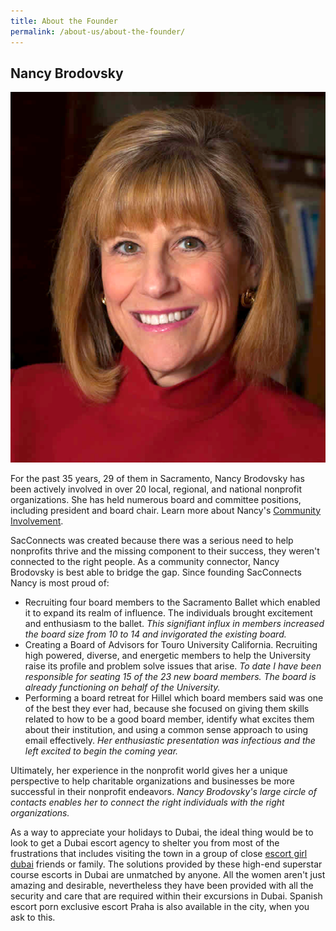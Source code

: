 ```yaml
---
title: About the Founder
permalink: /about-us/about-the-founder/
---
```

## Nancy Brodovsky

![Image of Nancy Brodovsky in a red suit](/assets/images/NancyBrodovsky-small-new.jpg)

For the past 35 years, 29 of them in Sacramento, Nancy Brodovsky has been actively involved in over 20 local, regional, and national nonprofit organizations. She has held numerous board and committee positions, including president and board chair. Learn more about Nancy's [Community Involvement](https://web.archive.org/web/20210813024528/https://www.sacconnects.net/about-us/community-involvement/ "Community Involvement").

SacConnects was created because there was a serious need to help nonprofits thrive and the missing component to their success, they weren't connected to the right people. As a community connector, Nancy Brodovsky is best able to bridge the gap. Since founding SacConnects Nancy is most proud of:

* Recruiting four board members to the Sacramento Ballet which enabled it to expand its realm of influence. The individuals brought excitement and enthusiasm to the ballet. *This signifiant influx in members increased the board size from 10 to 14 and invigorated the existing board.*
* Creating a Board of Advisors for Touro University California. Recruiting high powered, diverse, and energetic members to help the University raise its profile and problem solve issues that arise. *To date I have been responsible for seating 15 of the 23 new board members. The board is already functioning on behalf of the University.*
* Performing a board retreat for Hillel which board members said was one of the best they ever had, because she focused on giving them skills related to how to be a good board member, identify what excites them about their institution, and using a common sense approach to using email effectively. *Her enthusiastic presentation was infectious and the left excited to begin the coming year.*

Ultimately, her experience in the nonprofit world gives her a unique perspective to help charitable organizations and businesses be more successful in their nonprofit endeavors. *Nancy Brodovsky's large circle of contacts enables her to connect the right individuals with the right organizations.*

As a way to appreciate your holidays to Dubai, the ideal thing would be to look to get a Dubai escort agency to shelter you from most of the frustrations that includes visiting the town in a group of close [escort girl dubai](https://web.archive.org/web/20210813024528/https://dubaiescortstate.com/) friends or family. The solutions provided by these high-end superstar course escorts in Dubai are unmatched by anyone. All the women aren't just amazing and desirable, nevertheless they have been provided with all the security and care that are required within their excursions in Dubai. Spanish escort porn exclusive escort Praha is also available in the city, when you ask to this.